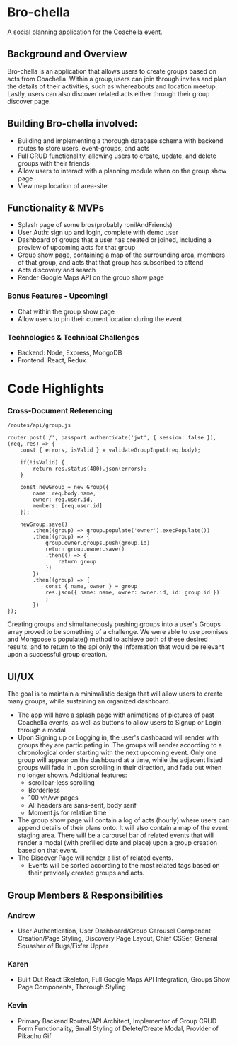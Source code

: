 # Bro-chella
A social planning application for the Coachella event. 

## Background and Overview
Bro-chella is an application that allows users to create groups based on acts from Coachella. Within a group,users can join through invites and plan the details of their activities, such as whereabouts and location meetup. Lastly, users can also discover related acts either through their group discover page.

## Building Bro-chella involved:
- Building and implementing a thorough database schema with backend routes to store users, event-groups, and acts
- Full CRUD functionality, allowing users to create, update, and delete groups with their friends
- Allow users to interact with a planning module when on the group show page
- View map location of area-site

## Functionality & MVPs
- Splash page of some bros(probably ronilAndFriends)
- User Auth: sign up and login, complete with demo user
- Dashboard of groups that a user has created or joined, including a preview of upcoming acts for that group
- Group show page, containing a map of the surrounding area, members of that group, and acts that that group has subscribed to attend
- Acts discovery and search
- Render Google Maps API on the group show page

### Bonus Features - Upcoming!
- Chat within the group show page
- Allow users to pin their current location during the event

### Technologies & Technical Challenges 
- Backend: Node, Express, MongoDB 
- Frontend: React, Redux

# Code Highlights

### Cross-Document Referencing
```
/routes/api/group.js

router.post('/', passport.authenticate('jwt', { session: false }), (req, res) => {
    const { errors, isValid } = validateGroupInput(req.body);

    if(!isValid) {
        return res.status(400).json(errors);
    }

    const newGroup = new Group({
        name: req.body.name,
        owner: req.user.id,
        members: [req.user.id]
    });

    newGroup.save()
        .then((group) => group.populate('owner').execPopulate())
        .then((group) => {
            group.owner.groups.push(group.id)
            return group.owner.save()
            .then(() => {
                return group
            })
        })
        .then((group) => {
            const { name, owner } = group
            res.json({ name: name, owner: owner.id, id: group.id })
            ;
        })
});
```
Creating groups and simultaneously pushing groups into a user's Groups array proved to be something of a challenge.
We were able to use promises and Mongoose's populate() method to achieve both of these desired results, and to return to the api only the information that would be relevant upon a successful group creation.

## UI/UX

The goal is to maintain a minimalistic design that will allow users to create many groups, while sustaining an organized dashboard. 
- The app will have a splash page with animations of pictures of past Coachella events, as well as buttons to allow users to Signup or Login through a modal
- Upon Signing up or Logging in, the user's dashbaord will render with groups they are participating in.
The groups will render according to a chronological order starting with the next upcoming event. Only one group will appear on the dashboard at a time, while the adjacent listed groups will fade in upon scrolling in their direction, and fade out when no longer shown. 
  Additional features: 
  - scrollbar-less scrolling
  - Borderless
  - 100 vh/vw pages
  - All headers are sans-serif, body serif
  - Moment.js for relative time
- The group show page will contain a log of acts (hourly) where users can append details of their plans onto. It will also contain a map of the event staging area. There will be a carousel bar of related events that will render a modal (with prefilled date and place) upon a group creation based on that event.
- The Discover Page will render a list of related events. 
  - Events will be sorted according to the most related tags based on their previosly created groups and acts.


## Group Members & Responsibilities

### Andrew
 - User Authentication, User Dashboard/Group Carousel Component Creation/Page Styling, Discovery Page Layout, Chief CSSer, General Squasher of Bugs/Fix'er Upper

### Karen
 - Built Out React Skeleton, Full Google Maps API Integration, Groups Show Page Components, Thorough Styling
 
### Kevin
 - Primary Backend Routes/API Architect, Implementor of Group CRUD Form Functionality, Small Styling of Delete/Create Modal, Provider of Pikachu Gif

